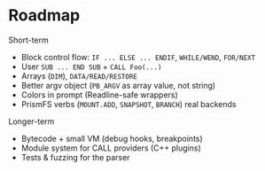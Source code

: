 # Roadmap

Short-term
- Block control flow: `IF ... ELSE ... ENDIF`, `WHILE/WEND`, `FOR/NEXT`
- User `SUB ... END SUB` + `CALL Foo(...)`
- Arrays (`DIM`), `DATA/READ/RESTORE`
- Better argv object (`PB_ARGV` as array value, not string)
- Colors in prompt (Readline-safe wrappers)
- PrismFS verbs (`MOUNT.ADD`, `SNAPSHOT`, `BRANCH`) real backends

Longer-term
- Bytecode + small VM (debug hooks, breakpoints)
- Module system for CALL providers (C++ plugins)
- Tests & fuzzing for the parser
